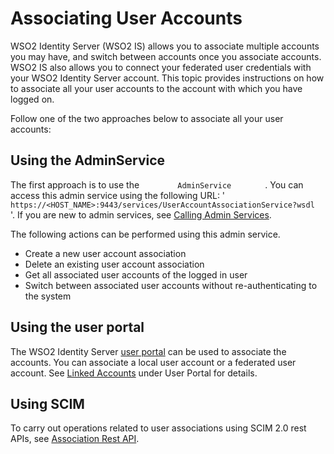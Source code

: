 # Associating User Accounts

WSO2 Identity Server (WSO2 IS) allows you to associate multiple accounts
you may have, and switch between accounts once you associate accounts.
WSO2 IS also allows you to connect your federated user credentials with
your WSO2 Identity Server account. This topic provides instructions on
how to associate all your user accounts to the account with which you
have logged on.
         
Follow one of the two approaches below to associate all your user
accounts:

## Using the AdminService

The first approach is to use the `         AdminService        ` . You
can access this admin service using the following URL: '
`         https://<HOST_NAME>:9443/services/UserAccountAssociationService?wsdl        `
'. If you are new to admin services, see [Calling Admin
Services](TODO:insert-link).

The following actions can be performed using this admin service.

-   Create a new user account association
-   Delete an existing user account association
-   Get all associated user accounts of the logged in user
-   Switch between associated user accounts without re-authenticating to 
    the system

## Using the user portal

The WSO2 Identity Server [user portal](TODO:insert-link) can be used to associate the
accounts. You can associate a local user account or a federated user
account. See [Linked Accounts](TODO:insert-link) under
User Portal for details.

## Using SCIM

To carry out operations related to user associations using SCIM 2.0 rest APIs, see [Association Rest API](insert-link-api).